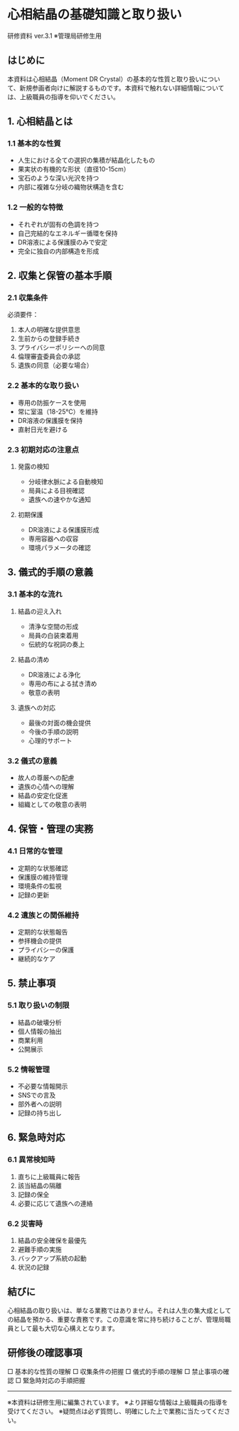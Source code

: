 # 心相結晶の基礎知識と取り扱い
研修資料 ver.3.1
※管理局研修生用

## はじめに
本資料は心相結晶（Moment DR Crystal）の基本的な性質と取り扱いについて、新規参画者向けに解説するものです。本資料で触れない詳細情報については、上級職員の指導を仰いでください。

## 1. 心相結晶とは

### 1.1 基本的な性質
- 人生における全ての選択の集積が結晶化したもの
- 果実状の有機的な形状（直径10-15cm）
- 宝石のような深い光沢を持つ
- 内部に複雑な分岐の織物状構造を含む

### 1.2 一般的な特徴
- それぞれが固有の色調を持つ
- 自己完結的なエネルギー循環を保持
- DR溶液による保護膜のみで安定
- 完全に独自の内部構造を形成

## 2. 収集と保管の基本手順

### 2.1 収集条件
必須要件：
1. 本人の明確な提供意思
2. 生前からの登録手続き
3. プライバシーポリシーへの同意
4. 倫理審査委員会の承認
5. 遺族の同意（必要な場合）

### 2.2 基本的な取り扱い
- 専用の防振ケースを使用
- 常に室温（18-25℃）を維持
- DR溶液の保護膜を保持
- 直射日光を避ける

### 2.3 初期対応の注意点
1. 発露の検知
   - 分岐律水脈による自動検知
   - 局員による目視確認
   - 遺族への速やかな通知

2. 初期保護
   - DR溶液による保護膜形成
   - 専用容器への収容
   - 環境パラメータの確認

## 3. 儀式的手順の意義

### 3.1 基本的な流れ
1. 結晶の迎え入れ
   - 清浄な空間の形成
   - 局員の白装束着用
   - 伝統的な祝詞の奏上

2. 結晶の清め
   - DR溶液による浄化
   - 専用の布による拭き清め
   - 敬意の表明

3. 遺族への対応
   - 最後の対面の機会提供
   - 今後の手順の説明
   - 心理的サポート

### 3.2 儀式の意義
- 故人の尊厳への配慮
- 遺族の心情への理解
- 結晶の安定化促進
- 組織としての敬意の表明

## 4. 保管・管理の実務

### 4.1 日常的な管理
- 定期的な状態確認
- 保護膜の維持管理
- 環境条件の監視
- 記録の更新

### 4.2 遺族との関係維持
- 定期的な状態報告
- 参拝機会の提供
- プライバシーの保護
- 継続的なケア

## 5. 禁止事項

### 5.1 取り扱いの制限
- 結晶の破壊分析
- 個人情報の抽出
- 商業利用
- 公開展示

### 5.2 情報管理
- 不必要な情報開示
- SNSでの言及
- 部外者への説明
- 記録の持ち出し

## 6. 緊急時対応

### 6.1 異常検知時
1. 直ちに上級職員に報告
2. 該当結晶の隔離
3. 記録の保全
4. 必要に応じて遺族への連絡

### 6.2 災害時
1. 結晶の安全確保を最優先
2. 避難手順の実施
3. バックアップ系統の起動
4. 状況の記録

## 結びに
心相結晶の取り扱いは、単なる業務ではありません。それは人生の集大成としての結晶を預かる、重要な責務です。この意識を常に持ち続けることが、管理局職員として最も大切な心構えとなります。

## 研修後の確認事項
□ 基本的な性質の理解
□ 収集条件の把握
□ 儀式的手順の理解
□ 禁止事項の確認
□ 緊急時対応の手順把握

---
※本資料は研修生用に編集されています。
※より詳細な情報は上級職員の指導を受けてください。
※疑問点は必ず質問し、明確にした上で業務に当たってください。